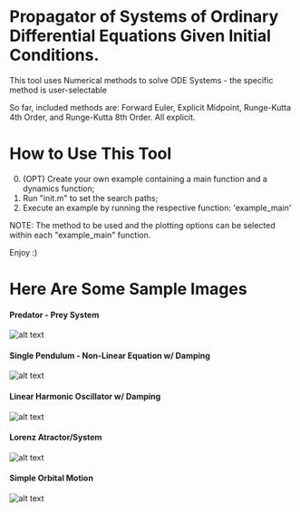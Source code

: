 # Propagator of Systems of Ordinary Differential Equations Given Initial Conditions.

This tool uses Numerical methods to solve ODE Systems - the specific method is user-selectable

So far, included methods are: Forward Euler, Explicit Midpoint, Runge-Kutta 4th Order, and Runge-Kutta 8th Order. All explicit.


# How to Use This Tool

0. (OPT) Create your own example containing a main function and a dynamics function;
1. Run "init.m" to set the search paths;
2. Execute an example by running the respective function: 'example_main'

NOTE: The method to be used and the plotting options can be selected within each "example_main" function.

Enjoy :)

# Here Are Some Sample Images

#### Predator - Prey System
![alt text]( https://github.com/jevgarrido/ODE_System_Solver/blob/master/examples/predator_prey/Predator_Prey_Type_A.png )

#### Single Pendulum - Non-Linear Equation w/ Damping
![alt text]( https://github.com/jevgarrido/ODE_System_Solver/blob/master/examples/pendulum/Pendulum_Type_B.png )

#### Linear Harmonic Oscillator w/ Damping
![alt text]( https://github.com/jevgarrido/ODE_System_Solver/blob/master/examples/oscilatory_motion/Oscillatory_Type_C.png )

#### Lorenz Atractor/System
![alt text]( https://github.com/jevgarrido/ODE_System_Solver/blob/master/examples/Lorenz_system/Lorenz_Type_B.png )

#### Simple Orbital Motion
![alt text]( https://github.com/jevgarrido/ODE_System_Solver/blob/master/examples/orbital_mechanics/Orbital_Simple_Type_B.png )
